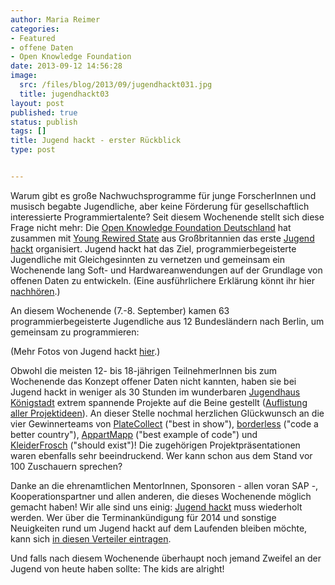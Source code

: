 ```yaml
---
author: Maria Reimer
categories:
- Featured
- offene Daten
- Open Knowledge Foundation
date: 2013-09-12 14:56:28
image:
  src: /files/blog/2013/09/jugendhackt031.jpg
  title: jugendhackt03
layout: post
published: true
status: publish
tags: []
title: Jugend hackt - erster Rückblick
type: post


---
```


Warum gibt es große Nachwuchsprogramme für junge ForscherInnen und musisch begabte Jugendliche, aber keine Förderung für gesellschaftlich interessierte Programmiertalente? Seit diesem Wochenende stellt sich diese Frage nicht mehr: Die [Open Knowledge Foundation Deutschland](http://www.okfn.de) hat zusammen mit [Young Rewired State](http://youngrewiredstate.org) aus Großbritannien das erste [Jugend hackt](http://www.jugendhackt.de) organisiert. Jugend hackt hat das Ziel, programmierbegeisterte Jugendliche mit Gleichgesinnten zu vernetzen und gemeinsam ein Wochenende lang Soft- und Hardwareanwendungen auf der Grundlage von offenen Daten zu entwickeln. (Eine ausführlichere Erklärung könnt ihr hier [nachhören](http://trackback.fritz.de/2013/08/31/trb-343-demo-hackercamp-btw13-sexismus-freiheits_liebe/).)

An diesem Wochenende (7.-8. September) kamen 63 programmierbegeisterte Jugendliche aus 12 Bundesländern nach Berlin, um gemeinsam zu programmieren:

(Mehr Fotos von Jugend hackt [hier](http://www.flickr.com/photos/okfde/sets/72157635430259351/with/9725769320/).)

Obwohl die meisten 12- bis 18-jährigen TeilnehmerInnen bis zum Wochenende das Konzept offener Daten nicht kannten, haben sie bei Jugend hackt in weniger als 30 Stunden im wunderbaren [Jugendhaus Königstadt](http://www.jugendhaus-koenigstadt.de/) extrem spannende Projekte auf die Beine gestellt ([Auflistung aller Projektideen](http://hacks.youngrewiredstate.org/events/yrsberlin)). An dieser Stelle nochmal herzlichen Glückwunsch an die vier Gewinnerteams von [PlateCollect](http://hacks.youngrewiredstate.org/events/yrsberlin/platecollect) ("best in show"), [borderless](http://hacks.youngrewiredstate.org/events/yrsberlin/borderless) ("code a better country"), [AppartMapp](http://hacks.youngrewiredstate.org/events/yrsberlin/appartmapp-einfach-uberall-praktisch) ("best example of code") und [KleiderFrosch](http://hacks.youngrewiredstate.org/events/yrsberlin/kleiderfrosch) ("should exist")! Die zugehörigen Projektpräsentationen waren ebenfalls sehr beeindruckend. Wer kann schon aus dem Stand vor 100 Zuschauern sprechen?

Danke an die ehrenamtlichen MentorInnen, Sponsoren - allen voran SAP -, Kooperationspartner und allen anderen, die dieses Wochenende möglich gemacht haben! Wir alle sind uns einig: [Jugend hackt](http://www.jugendhackt.de) muss wiederholt werden. Wer über die Terminankündigung für 2014 und sonstige Neuigkeiten rund um Jugend hackt auf dem Laufenden bleiben möchte, kann sich [in diesen Verteiler eintragen](http://eepurl.com/E2acf).

Und falls nach diesem Wochenende überhaupt noch jemand Zweifel an der Jugend von heute haben sollte: The kids are alright! 

 